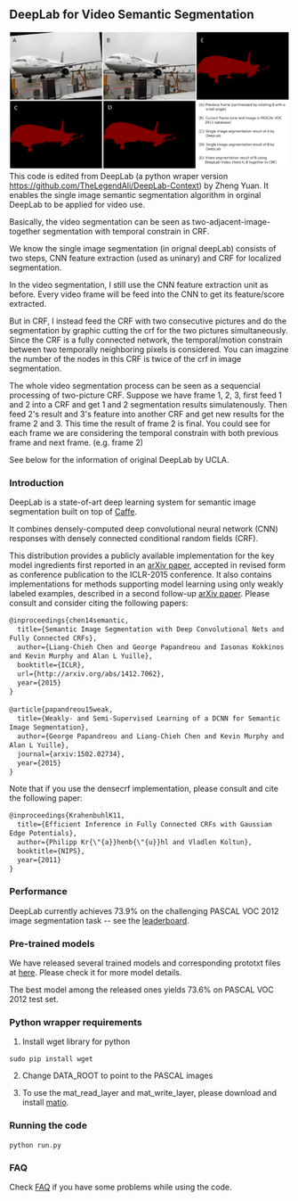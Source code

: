 ## DeepLab for Video Semantic Segmentation
![sample](Image.png)
This code is edited from DeepLab (a python wraper version https://github.com/TheLegendAli/DeepLab-Context) by Zheng Yuan. It enables the single image semantic segmentation algorithm in orginal DeepLab to be applied for video use. 

Basically, the video segmentation can be seen as two-adjacent-image-together segmentation with temporal constrain in CRF. 

We know the single image segmentation (in orignal deepLab) consists of two steps, CNN feature extraction (used as uninary) and CRF for localized segmentation. 

In the video segmentation, I still use the CNN feature extraction unit as before. Every video frame will be feed into the CNN to get its feature/score extracted.

But in CRF, I instead feed the CRF with two consecutive pictures and do the segmentation by graphic cutting the crf for the two pictures simultaneously. Since the CRF is a fully connected network, the temporal/motion constrain between two temporally neighboring pixels is considered. You can imagzine the number of the nodes in this CRF is twice of the crf in image segmentation. 

The whole video segmentation process can be seen as a sequencial processing of two-picture CRF. Suppose we have frame 1, 2, 3, first feed 1 and 2 into a CRF and get 1 and 2 segmentation results simulatenously. Then feed 2's result and 3's feature into another CRF and get new results for the frame 2 and 3. This time the result of frame 2 is final. You could see for each frame we are considering the temporal constrain with both previous frame and next frame. (e.g. frame 2) 



See below for the information of original DeepLab by UCLA.

### Introduction

DeepLab is a state-of-art deep learning system for semantic image segmentation built on top of [Caffe](http://caffe.berkeleyvision.org).

It combines densely-computed deep convolutional neural network (CNN) responses with densely connected conditional random fields (CRF).

This distribution provides a publicly available implementation for the key model ingredients first reported in an [arXiv paper](http://arxiv.org/abs/1412.7062), accepted in revised form as conference publication to the ICLR-2015 conference. 
It also contains implementations for methods supporting model learning using only weakly labeled examples, described in a second follow-up [arXiv paper](http://arxiv.org/abs/1502.02734).
Please consult and consider citing the following papers:

    @inproceedings{chen14semantic,
      title={Semantic Image Segmentation with Deep Convolutional Nets and Fully Connected CRFs},
      author={Liang-Chieh Chen and George Papandreou and Iasonas Kokkinos and Kevin Murphy and Alan L Yuille},
      booktitle={ICLR},
      url={http://arxiv.org/abs/1412.7062},
      year={2015}
    }

    @article{papandreou15weak,
      title={Weakly- and Semi-Supervised Learning of a DCNN for Semantic Image Segmentation},
      author={George Papandreou and Liang-Chieh Chen and Kevin Murphy and Alan L Yuille},
      journal={arxiv:1502.02734},
      year={2015}
    }

Note that if you use the densecrf implementation, please consult and cite the following paper:

    @inproceedings{KrahenbuhlK11,
      title={Efficient Inference in Fully Connected CRFs with Gaussian Edge Potentials},
      author={Philipp Kr{\"{a}}henb{\"{u}}hl and Vladlen Koltun},
      booktitle={NIPS},      
      year={2011}
    }

### Performance

DeepLab currently achieves 73.9% on the challenging PASCAL VOC 2012 image segmentation task -- see the [leaderboard](http://host.robots.ox.ac.uk:8080/leaderboard/displaylb.php?challengeid=11&compid=6). 

### Pre-trained models

We have released several trained models and corresponding prototxt files at [here](http://ccvl.stat.ucla.edu/software/deeplab/). Please check it for more model details.

The best model among the released ones yields 73.6% on PASCAL VOC 2012 test set.

### Python wrapper requirements

1. Install wget library for python
```
sudo pip install wget
```
2. Change DATA_ROOT to point to the PASCAL images

3. To use the mat_read_layer and mat_write_layer, please download and install [matio](http://sourceforge.net/projects/matio/files/matio/1.5.2/).

### Running the code

```
python run.py
```

### FAQ

Check [FAQ](http://ccvl.stat.ucla.edu/deeplab_faq/) if you have some problems while using the code.
